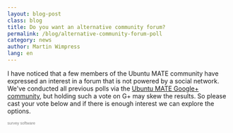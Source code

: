 ```yaml
---
layout: blog-post
class: blog
title: Do you want an alternative community forum?
permalink: /blog/alternative-community-forum-poll
category: news
author: Martin Wimpress
lang: en
---
```


I have noticed that a few members of the Ubuntu MATE community have
expressed an interest in a forum that is not powered by a social network.
We've conducted all previous polls via the
[Ubuntu MATE Google+ community](/communtiy/), but holding such a vote on
G+ may skew the results. So please cast your vote below and if there is
enough interest we can explore the options.

<script type="text/javascript" src="https://host1.easypolls.net/ext/scripts/emPoll.js?p=540a35dbe4b0b67376449631"></script><a class="OPP-powered-by" href="http://www.objectplanet.com/opinio/" style="text-decoration:none;"><div style="font: 9px arial; color: gray;">survey software</div></a>


